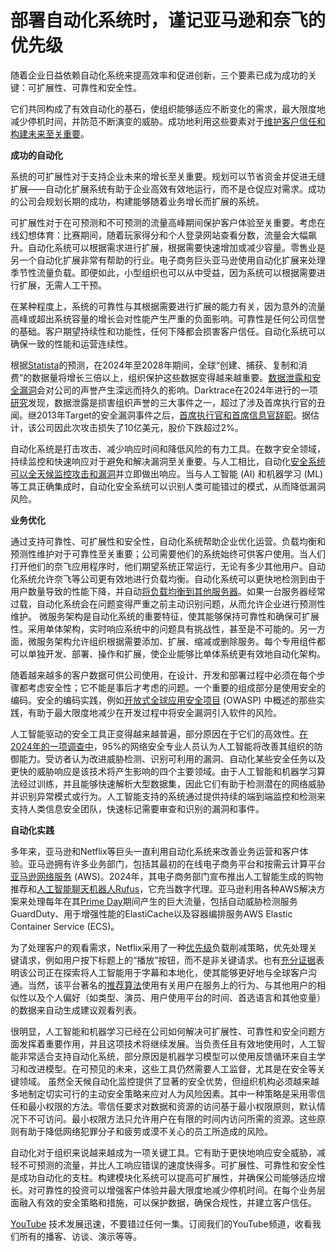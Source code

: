 # 部署自动化系统时，谨记亚马逊和奈飞的优先级

随着企业日益依赖自动化系统来提高效率和促进创新，三个要素已成为成功的关键：可扩展性、可靠性和安全性。

它们共同构成了有效自动化的基石，使组织能够适应不断变化的需求，最大限度地减少停机时间，并防范不断演变的威胁。成功地利用这些要素对于[维护客户信任和构建未来至关重要](https://thenewstack.io/model-server-the-critical-building-block-of-mlops/)。

**成功的自动化**

系统的可扩展性对于支持企业未来的增长至关重要。规划可以节省资金并促进无缝扩展——自动化扩展系统有助于企业高效有效地运行，而不是仓促应对需求。成功的公司会规划长期的成功，构建能够随着业务增长而扩展的系统。

可扩展性对于在可预测和不可预测的流量高峰期间保护客户体验至关重要。考虑在线幻想体育：比赛期间，随着玩家得分和个人登录网站查看分数，流量会大幅飙升。自动化系统可以根据需求进行扩展，根据需要快速增加或减少容量。零售业是另一个自动化扩展非常有帮助的行业。电子商务巨头亚马逊使用自动化扩展来处理季节性流量负载。即便如此，小型组织也可以从中受益，因为系统可以根据需要进行扩展，无需人工干预。

在某种程度上，系统的可靠性与其根据需要进行扩展的能力有关，因为意外的流量高峰或超出系统容量的增长会对性能产生严重的负面影响。可靠性是任何公司信誉的基础。客户期望持续性和功能性，任何下降都会损害客户信任。自动化系统可以确保一致的性能和运营连续性。

根据[Statista](https://www.statista.com/statistics/871513/worldwide-data-created/#statisticContainer)的预测，在2024年至2028年期间，全球“创建、捕获、复制和消费”的数据量将增长三倍以上，组织保护这些数据变得越来越重要。[数据泄露和安全漏洞](https://thenewstack.io/container-security-a-troubling-tale-but-hope-on-the-horizon/)会对公司的声誉产生深远而持久的影响。Darktrace在2024年进行的一项[研究](https://cdn.prod.website-files.com/626ff4d25aca2edf4325ff97/6616ac89caf4b6d08d22c3d6_State%20of%20AI%20in%20Cyber%20Security.pdf)发现，数据泄露是损害组织声誉的三大事件之一，超过了涉及首席执行官的丑闻。继2013年Target的安全漏洞事件之后，[首席执行官和首席信息官辞职](https://www.sipa.columbia.edu/sites/default/files/2022-11/Target%20Final.pdf)。据估计，该公司因此次攻击损失了10亿美元，股价下跌超过2%。

自动化系统是打击攻击、减少响应时间和降低风险的有力工具。在数字安全领域，持续监控和快速响应对于避免和解决漏洞至关重要。与人工相比，自动化[安全系统可以全天候监控攻击和漏洞](https://thenewstack.io/root-out-vulnerabilities-in-github-as-you-merge-code-changes/)并立即做出响应。当与人工智能 (AI) 和机器学习 (ML) 等工具正确集成时，自动化安全系统可以识别人类可能错过的模式，从而降低漏洞风险。

**业务优化**

通过支持可靠性、可扩展性和安全性，自动化系统帮助企业优化运营。负载均衡和预测性维护对于可靠性至关重要；公司需要他们的系统始终可供客户使用。当人们打开他们的奈飞应用程序时，他们期望系统正常运行，无论有多少其他用户。自动化系统允许奈飞等公司更有效地进行负载均衡。自动化系统可以更快地检测到由于用户数量导致的性能下降，并自动[将负载均衡到其他服务器](https://thenewstack.io/how-saas-based-global-server-load-balancing-eases-it-burden/)。如果一台服务器经常过载，自动化系统会在问题变得严重之前主动识别问题，从而允许企业进行预测性维护。
微服务架构是自动化系统的重要特征，使其能够保持可靠性和确保可扩展性。采用单体架构，实时响应系统中的问题具有挑战性，甚至是不可能的。另一方面，微服务架构允许组织根据需要添加、扩展、缩减或删除服务。每个专用组件都可以单独开发、部署、操作和扩展，使企业能够比单体系统更有效地自动化架构。


随着越来越多的客户数据可供公司使用，在设计、开发和部署过程中必须在每个步骤都考虑安全性；它不能是事后才考虑的问题。一个重要的组成部分是使用安全的编码。安全的编码实践，例如[开放式全球应用安全项目](https://owasp.org/www-project-developer-guide/draft/appendices/implementation_dos_donts/secure_coding/) (OWASP) 中概述的那些实践，有助于最大限度地减少在开发过程中将安全漏洞引入软件的风险。


人工智能驱动的安全工具正变得越来越普遍，部分原因在于它们的高效性。[在2024年的一项调查中](https://cdn.prod.website-files.com/626ff4d25aca2edf4325ff97/6616ac89caf4b6d08d22c3d6_State%20of%20AI%20in%20Cyber%20Security.pdf)，95%的网络安全专业人员认为人工智能将改善其组织的防御能力。受访者认为改进威胁检测、识别可利用的漏洞、自动化某些安全任务以及更快的威胁响应是该技术将产生影响的四个主要领域。由于人工智能和机器学习算法经过训练，并且能够快速解析大型数据集，因此它们有助于检测潜在的网络威胁并识别异常模式或行为。人工智能支持的系统通过提供持续的端到端监控和检测来支持人类信息安全团队，快速标记需要审查和识别的漏洞和事件。


**自动化实践**

多年来，亚马逊和Netflix等巨头一直利用自动化系统来改善业务运营和客户体验。亚马逊拥有许多业务部门，包括其最初的在线电子商务平台和按需云计算平台[亚马逊网络服务](https://aws.amazon.com/?utm_content=inline+mention) (AWS)。2024年，其电子商务部门宣布推出人工智能生成的购物推荐和[人工智能聊天机器人Rufus](https://www.wired.com/story/amazon-ai-agents-shopping-guides-rufus/)，它充当数字代理。亚马逊利用各种AWS解决方案来处理每年在其[Prime Day](https://aws.amazon.com/blogs/aws/how-aws-powered-prime-day-2024-for-record-breaking-sales/)期间产生的巨大流量，包括自动威胁检测服务GuardDuty、用于增强性能的ElastiCache以及容器编排服务AWS Elastic Container Service (ECS)。


为了处理客户的观看需求，Netflix采用了一种[优先级](https://netflixtechblog.com/enhancing-netflix-reliability-with-service-level-prioritized-load-shedding-e735e6ce8f7d)负载削减策略，优先处理关键请求，例如用户按下标题上的“播放”按钮，而不是非关键请求。也有[充分证据](https://www.lowpass.cc/p/netflix-ai-platform-genai-llm-hiring)表明该公司正在探索将人工智能用于字幕和本地化，使其能够更好地与全球客户沟通。当然，该平台著名的[推荐算法](https://help.netflix.com/en/node/100639)使用有关用户在服务上的行为、与其他用户的相似性以及个人偏好（如类型、演员、用户使用平台的时间、首选语言和其他变量）的数据来自动生成建议观看列表。


很明显，人工智能和机器学习已经在公司如何解决可扩展性、可靠性和安全问题方面发挥着重要作用，并且这项技术将继续发展。当负责任且有效地使用时，人工智能非常适合支持自动化系统，部分原因是机器学习模型可以使用反馈循环来自主学习和改进模型。在可预见的未来，这些工具仍然需要人工监督，尤其是在安全等关键领域。
虽然全天候自动化监控提供了显著的安全优势，但组织机构必须越来越多地制定切实可行的主动安全策略来应对人为风险因素。其中一种策略是采用零信任和最小权限的方法。零信任要求对数据和资源的访问基于最小权限原则，默认情况下不可访问。最小权限方法只允许用户在有限的时间内访问所需的资源。这些原则有助于降低网络犯罪分子和疲劳或漠不关心的员工所造成的风险。

自动化对于组织来说越来越成为一项关键工具。它有助于更快地响应安全威胁，减轻不可预测的流量，并比人工响应错误的速度快得多。可扩展性、可靠性和安全性是成功自动化的支柱。构建模块化系统可以提高可扩展性，并确保公司能够适应增长。对可靠性的投资可以增强客户体验并最大限度地减少停机时间。在每个业务层面融入有效的安全策略和措施，可以保护数据，确保合规性，并建立客户信任。

[YouTube](https://youtube.com/thenewstack?sub_confirmation=1) 技术发展迅速，不要错过任何一集。订阅我们的YouTube频道，收看我们所有的播客、访谈、演示等等。